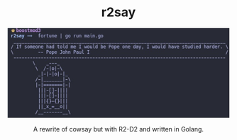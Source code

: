 <h1 align="center">r2say</h1>

<p align="center"><img src="https://github.com/nolimitcarter/r2say/blob/main/pics/image0.jpg" width="500px"></p>

<p align="center">A rewrite of cowsay but with R2-D2 and written in Golang.
